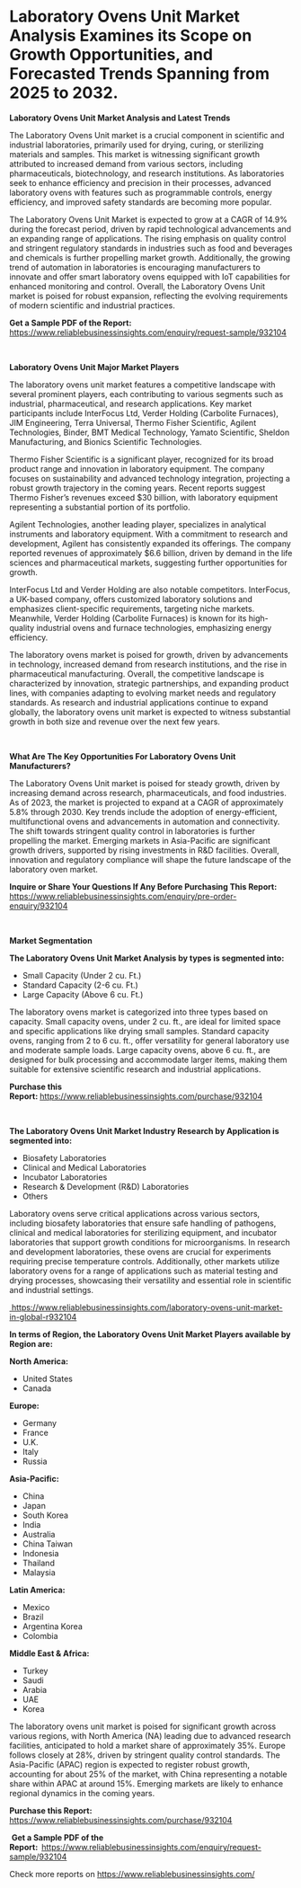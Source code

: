 <p><h1>Laboratory Ovens Unit Market Analysis Examines its Scope on Growth Opportunities, and Forecasted Trends Spanning from 2025 to 2032.</h1></p><p><strong>Laboratory Ovens Unit Market Analysis and Latest Trends</strong></p>
<p><p>The Laboratory Ovens Unit market is a crucial component in scientific and industrial laboratories, primarily used for drying, curing, or sterilizing materials and samples. This market is witnessing significant growth attributed to increased demand from various sectors, including pharmaceuticals, biotechnology, and research institutions. As laboratories seek to enhance efficiency and precision in their processes, advanced laboratory ovens with features such as programmable controls, energy efficiency, and improved safety standards are becoming more popular.</p><p>The Laboratory Ovens Unit Market is expected to grow at a CAGR of 14.9% during the forecast period, driven by rapid technological advancements and an expanding range of applications. The rising emphasis on quality control and stringent regulatory standards in industries such as food and beverages and chemicals is further propelling market growth. Additionally, the growing trend of automation in laboratories is encouraging manufacturers to innovate and offer smart laboratory ovens equipped with IoT capabilities for enhanced monitoring and control. Overall, the Laboratory Ovens Unit market is poised for robust expansion, reflecting the evolving requirements of modern scientific and industrial practices.</p></p>
<p><strong>Get a Sample PDF of the Report:&nbsp;</strong> <a href="https://www.reliablebusinessinsights.com/enquiry/request-sample/932104?utm_campaign=3083&utm_medium=2&utm_source=Github&utm_content=ia&utm_term=21032025&utm_id=laboratory-ovens-unit">https://www.reliablebusinessinsights.com/enquiry/request-sample/932104</a></p>
<p>&nbsp;</p>
<p><strong>Laboratory Ovens Unit Major Market Players</strong></p>
<p><p>The laboratory ovens unit market features a competitive landscape with several prominent players, each contributing to various segments such as industrial, pharmaceutical, and research applications. Key market participants include InterFocus Ltd, Verder Holding (Carbolite Furnaces), JIM Engineering, Terra Universal, Thermo Fisher Scientific, Agilent Technologies, Binder, BMT Medical Technology, Yamato Scientific, Sheldon Manufacturing, and Bionics Scientific Technologies.</p><p>Thermo Fisher Scientific is a significant player, recognized for its broad product range and innovation in laboratory equipment. The company focuses on sustainability and advanced technology integration, projecting a robust growth trajectory in the coming years. Recent reports suggest Thermo Fisher’s revenues exceed $30 billion, with laboratory equipment representing a substantial portion of its portfolio.</p><p>Agilent Technologies, another leading player, specializes in analytical instruments and laboratory equipment. With a commitment to research and development, Agilent has consistently expanded its offerings. The company reported revenues of approximately $6.6 billion, driven by demand in the life sciences and pharmaceutical markets, suggesting further opportunities for growth.</p><p>InterFocus Ltd and Verder Holding are also notable competitors. InterFocus, a UK-based company, offers customized laboratory solutions and emphasizes client-specific requirements, targeting niche markets. Meanwhile, Verder Holding (Carbolite Furnaces) is known for its high-quality industrial ovens and furnace technologies, emphasizing energy efficiency.</p><p>The laboratory ovens market is poised for growth, driven by advancements in technology, increased demand from research institutions, and the rise in pharmaceutical manufacturing. Overall, the competitive landscape is characterized by innovation, strategic partnerships, and expanding product lines, with companies adapting to evolving market needs and regulatory standards. As research and industrial applications continue to expand globally, the laboratory ovens unit market is expected to witness substantial growth in both size and revenue over the next few years.</p></p>
<p>&nbsp;</p>
<p><strong>What Are The Key Opportunities For Laboratory Ovens Unit Manufacturers?</strong></p>
<p><p>The Laboratory Ovens Unit market is poised for steady growth, driven by increasing demand across research, pharmaceuticals, and food industries. As of 2023, the market is projected to expand at a CAGR of approximately 5.8% through 2030. Key trends include the adoption of energy-efficient, multifunctional ovens and advancements in automation and connectivity. The shift towards stringent quality control in laboratories is further propelling the market. Emerging markets in Asia-Pacific are significant growth drivers, supported by rising investments in R&D facilities. Overall, innovation and regulatory compliance will shape the future landscape of the laboratory oven market.</p></p>
<p><strong>Inquire or Share Your Questions If Any Before Purchasing This Report:</strong> <a href="https://www.reliablebusinessinsights.com/enquiry/pre-order-enquiry/932104?utm_campaign=3083&utm_medium=2&utm_source=Github&utm_content=ia&utm_term=21032025&utm_id=laboratory-ovens-unit">https://www.reliablebusinessinsights.com/enquiry/pre-order-enquiry/932104</a></p>
<p>&nbsp;</p>
<p><strong>Market Segmentation</strong></p>
<p><strong>The Laboratory Ovens Unit Market Analysis by types is segmented into:</strong></p>
<p><ul><li>Small Capacity (Under 2 cu. Ft.)</li><li>Standard Capacity (2-6 cu. Ft.)</li><li>Large Capacity (Above 6 cu. Ft.)</li></ul></p>
<p><p>The laboratory ovens market is categorized into three types based on capacity. Small capacity ovens, under 2 cu. ft., are ideal for limited space and specific applications like drying small samples. Standard capacity ovens, ranging from 2 to 6 cu. ft., offer versatility for general laboratory use and moderate sample loads. Large capacity ovens, above 6 cu. ft., are designed for bulk processing and accommodate larger items, making them suitable for extensive scientific research and industrial applications.</p></p>
<p><strong>Purchase this Report:&nbsp;</strong><a href="https://www.reliablebusinessinsights.com/purchase/932104?utm_campaign=3083&utm_medium=2&utm_source=Github&utm_content=ia&utm_term=21032025&utm_id=laboratory-ovens-unit">https://www.reliablebusinessinsights.com/purchase/932104</a></p>
<p>&nbsp;</p>
<p><strong>The Laboratory Ovens Unit Market Industry Research by Application is segmented into:</strong></p>
<p><ul><li>Biosafety Laboratories</li><li>Clinical and Medical Laboratories</li><li>Incubator Laboratories</li><li>Research & Development (R&D) Laboratories</li><li>Others</li></ul></p>
<p><p>Laboratory ovens serve critical applications across various sectors, including biosafety laboratories that ensure safe handling of pathogens, clinical and medical laboratories for sterilizing equipment, and incubator laboratories that support growth conditions for microorganisms. In research and development laboratories, these ovens are crucial for experiments requiring precise temperature controls. Additionally, other markets utilize laboratory ovens for a range of applications such as material testing and drying processes, showcasing their versatility and essential role in scientific and industrial settings.</p></p>
<p><a href="https://www.reliablebusinessinsights.com/laboratory-ovens-unit-market-in-global-r932104?utm_campaign=3083&utm_medium=2&utm_source=Github&utm_content=ia&utm_term=21032025&utm_id=laboratory-ovens-unit">&nbsp;https://www.reliablebusinessinsights.com/laboratory-ovens-unit-market-in-global-r932104</a></p>
<p><strong>In terms of Region, the Laboratory Ovens Unit Market Players available by Region are:</strong></p>
<p>
    <p> <strong> North America: </strong>
        <ul>
            <li>United States</li>
            <li>Canada</li>
        </ul>
        </p> 
    <p> <strong> Europe: </strong>
        <ul>
            <li>Germany</li>
            <li>France</li>
            <li>U.K.</li>
            <li>Italy</li>
            <li>Russia</li>
        </ul>
        </p> 
    <p> <strong> Asia-Pacific: </strong>
        <ul>
            <li>China</li>
            <li>Japan</li>
            <li>South Korea</li>
            <li>India</li>
            <li>Australia</li>
            <li>China Taiwan</li>
            <li>Indonesia</li>
            <li>Thailand</li>
            <li>Malaysia</li>
        </ul>
        </p> 
    <p> <strong> Latin America: </strong>
        <ul>
            <li>Mexico</li>
            <li>Brazil</li>
            <li>Argentina Korea</li>
            <li>Colombia</li>
        </ul>
        </p> 
    <p> <strong> Middle East & Africa: </strong>
        <ul>
            <li>Turkey</li>
            <li>Saudi</li>
            <li>Arabia</li>
            <li>UAE</li>
            <li>Korea</li>
        </ul>
    </p>
    </p>
<p><p>The laboratory ovens unit market is poised for significant growth across various regions, with North America (NA) leading due to advanced research facilities, anticipated to hold a market share of approximately 35%. Europe follows closely at 28%, driven by stringent quality control standards. The Asia-Pacific (APAC) region is expected to register robust growth, accounting for about 25% of the market, with China representing a notable share within APAC at around 15%. Emerging markets are likely to enhance regional dynamics in the coming years.</p></p>
<p><strong>Purchase this Report: </strong><a href="https://www.reliablebusinessinsights.com/purchase/932104?utm_campaign=3083&utm_medium=2&utm_source=Github&utm_content=ia&utm_term=21032025&utm_id=laboratory-ovens-unit">https://www.reliablebusinessinsights.com/purchase/932104</a></p>
<p>&nbsp;<strong>Get a Sample PDF of the Report:&nbsp;&nbsp;</strong><a href="https://www.reliablebusinessinsights.com/enquiry/request-sample/932104?utm_campaign=3083&utm_medium=2&utm_source=Github&utm_content=ia&utm_term=21032025&utm_id=laboratory-ovens-unit">https://www.reliablebusinessinsights.com/enquiry/request-sample/932104</a></p>
<p><strong></strong></p>
<p>Check more reports on <a href="https://www.reliablebusinessinsights.com/?utm_campaign=3083&utm_medium=2&utm_source=Github&utm_content=ia&utm_term=21032025&utm_id=laboratory-ovens-unit">https://www.reliablebusinessinsights.com/</a></p>